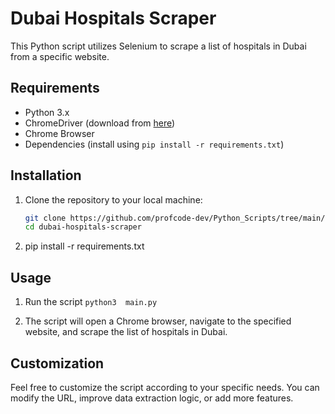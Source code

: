 # Dubai Hospitals Scraper

This Python script utilizes Selenium to scrape a list of hospitals in Dubai from a specific website.

## Requirements
- Python 3.x
- ChromeDriver (download from [here](https://sites.google.com/chromium.org/driver/))
- Chrome Browser
- Dependencies (install using `pip install -r requirements.txt`)

## Installation
1. Clone the repository to your local machine:
   ```bash
   git clone https://github.com/profcode-dev/Python_Scripts/tree/main/Scraping_hospitals_in_Dubai
   cd dubai-hospitals-scraper

2. pip install -r requirements.txt



## Usage 
1. Run the script 
    `python3  main.py`

2. The script will open a Chrome browser, navigate to the specified website, and scrape the list of hospitals in Dubai.


## Customization

Feel free to customize the script according to your specific needs. You can modify the URL, improve data  extraction logic, or add more features.



